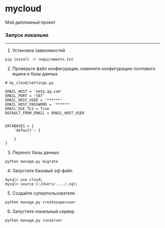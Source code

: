 # mycloud
Мой дипломный проект  


### Запуск локально
___
1. Установка зависимостей
```
pip install -r requirements.txt
```
2. Проверьте файл конфигурации, измените конфигурацию почтового ящика и базы данных
```
# my_cloud/settings.py

EMAIL_HOST = 'smtp.qq.com'
EMAIL_PORT = '587'
EMAIL_HOST_USER = '******'
EMAIL_HOST_PASSWORD = '******'
EMAIL_USE_TLS = True
DEFAULT_FROM_EMAIL = EMAIL_HOST_USER


DATABASES = {
    'default': {
        
    }
}
```
3. Перенос базы данных
```
python manage.py migrate
```
4. Запустите базовый sql-файл
```
mysql> use cloud;
mysql> source C:/Users/..../.sql; 
```
5. Создайте суперпользователя
```
python manage.py createsuperuser
```
6. Запустите локальный сервер
```
python manage.py runserver
```